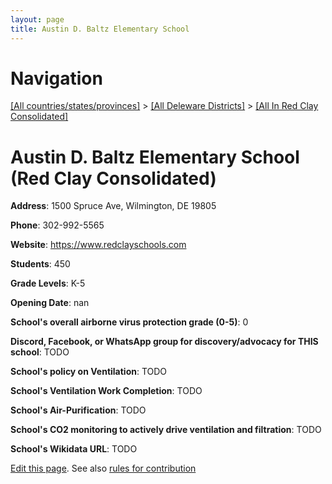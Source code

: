 ```yaml
---
layout: page
title: Austin D. Baltz Elementary School
---
```

# Navigation

[[All countries/states/provinces]](../../..) > [[All Deleware Districts]](../..) > [[All In Red Clay Consolidated]](..)

# Austin D. Baltz Elementary School (Red Clay Consolidated)

**Address**: 1500 Spruce Ave, Wilmington, DE 19805

**Phone**: 302-992-5565

**Website**: <https://www.redclayschools.com>

**Students**: 450

**Grade Levels**: K-5

**Opening Date**: nan

**School's overall airborne virus protection grade (0-5)**: 0

**Discord, Facebook, or WhatsApp group for discovery/advocacy for THIS school**: TODO

**School's policy on Ventilation**: TODO

**School's Ventilation Work Completion**: TODO

**School's Air-Purification**: TODO

**School's CO2 monitoring to actively drive ventilation and filtration**: TODO

**School's Wikidata URL**: TODO


[Edit this page](https://github.com/ventilate-schools/DE/edit/main/./Red_Clay_Consolidated/Austin_D._Baltz_Elementary_School.md). See also [rules for contribution](../../../contribution-rules/)